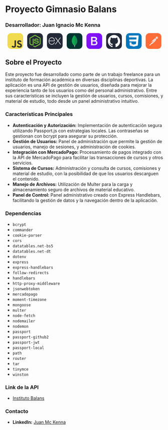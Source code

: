 # Proyecto Gimnasio Balans

### Desarrollador: Juan Ignacio Mc Kenna

<div style="display: flex; justify-content: space-around;">
  <img src="https://raw.githubusercontent.com/tandpfun/skill-icons/main/icons/JavaScript.svg" width="50">
  <img src="https://raw.githubusercontent.com/tandpfun/skill-icons/65dea6c4eaca7da319e552c09f4cf5a9a8dab2c8/icons/NodeJS-Dark.svg" width="50">
  <img src="https://raw.githubusercontent.com/tandpfun/skill-icons/65dea6c4eaca7da319e552c09f4cf5a9a8dab2c8/icons/ExpressJS-Dark.svg" width="50">
  <img src="https://raw.githubusercontent.com/tandpfun/skill-icons/65dea6c4eaca7da319e552c09f4cf5a9a8dab2c8/icons/MongoDB.svg" width="50">
  <img src="https://raw.githubusercontent.com/tandpfun/skill-icons/main/icons/Bootstrap.svg" width="50">
  <img src="https://raw.githubusercontent.com/tandpfun/skill-icons/65dea6c4eaca7da319e552c09f4cf5a9a8dab2c8/icons/Github-Dark.svg" width="50">
  <img src="https://raw.githubusercontent.com/tandpfun/skill-icons/65dea6c4eaca7da319e552c09f4cf5a9a8dab2c8/icons/CSS.svg" width="50">
  <img src="https://raw.githubusercontent.com/tandpfun/skill-icons/65dea6c4eaca7da319e552c09f4cf5a9a8dab2c8/icons/Postman.svg" width="50">
</div>

## Sobre el Proyecto

Este proyecto fue desarrollado como parte de un trabajo freelance para un instituto de formación académica en diversas disciplinas deportivas. La aplicación es una API de gestión de usuarios, diseñada para mejorar la experiencia tanto de los usuarios como del personal administrativo. Entre sus características se incluyen la gestión de usuarios, cursos, comisiones, y material de estudio, todo desde un panel administrativo intuitivo.

### **Características Principales**

- **Autenticación y Autorización:** Implementación de autenticación segura utilizando Passport.js con estrategias locales. Las contraseñas se gestionan con bcrypt para asegurar su protección.
- **Gestión de Usuarios:** Panel de administración que permite la gestión de usuarios, manejo de sesiones, y administración de cookies.
- **Integración con MercadoPago:** Procesamiento de pagos integrado con la API de MercadoPago para facilitar las transacciones de cursos y otros servicios.
- **Sistema de Cursos:** Administración y consulta de cursos, comisiones y material de estudio, con la posibilidad de que los usuarios descarguen el contenido.
- **Manejo de Archivos:** Utilización de Multer para la carga y almacenamiento seguro de archivos de material educativo.
- **Panel de Control:** Panel administrativo creado con Express Handlebars, facilitando la gestión de datos y la navegación dentro de la aplicación.

### **Dependencias**

- `bcrypt`
- `commander`
- `cookie-parser`
- `cors`
- `datatables.net-bs5`
- `datatables.net-dt`
- `dotenv`
- `express`
- `express-handlebars`
- `follow-redirects`
- `handlebars`
- `http-proxy-middleware`
- `jsonwebtoken`
- `mercadopago`
- `moment-timezone`
- `mongoose`
- `multer`
- `node-fetch`
- `nodemailer`
- `nodemon`
- `passport`
- `passport-github2`
- `passport-jwt`
- `passport-local`
- `path`
- `router`
- `tar`
- `tinymce`
- `winston`

### **Link de la API**

- [Instituto Balans](https://www.institutobalans.com.ar/)



### **Contacto**

- **LinkedIn:** [Juan Mc Kenna](https://www.linkedin.com/in/juan-mckenna/)
